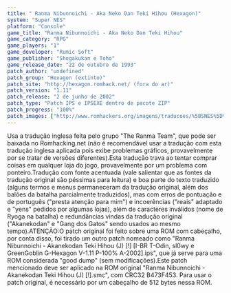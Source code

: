 ```yaml
---
title: " Ranma Nibunnoichi - Aka Neko Dan Teki Hihou (Hexagon)"
system: "Super NES"
platform: "Console"
game_title: "Ranma Nibunnoichi - Aka Neko Dan Teki Hihou"
game_category: "RPG"
game_players: "1"
game_developer: "Rumic Soft"
game_publisher: "Shogakukan e Toho"
game_release_date: "22 de outubro de 1993"
patch_author: "undefined"
patch_group: "Hexagon (extinto)"
patch_site: "http://hexagon.romhack.net/ (fora do ar)"
patch_version: "1.11"
patch_release: "2 de junho de 2002"
patch_type: "Patch IPS e IPSEXE dentro de pacote ZIP"
patch_progress: "100%"
patch_images: ["http://www.romhackers.org/imagens/traducoes/%5BSNES%5D%20Ranma%20Nibunnoichi%20-%20Aka%20Neko%20Dan%20Teki%20Hihou%20-%20Hexagon%20-%201.png","http://www.romhackers.org/imagens/traducoes/%5BSNES%5D%20Ranma%20Nibunnoichi%20-%20Aka%20Neko%20Dan%20Teki%20Hihou%20-%20Hexagon%20-%202.png","http://www.romhackers.org/imagens/traducoes/%5BSNES%5D%20Ranma%20Nibunnoichi%20-%20Aka%20Neko%20Dan%20Teki%20Hihou%20-%20Hexagon%20-%203.png"]
---
```

Usa a tradução inglesa feita pelo grupo "The Ranma Team", que pode ser baixada no Romhacking.net (não é recomendável usar a tradução com esta tradução inglesa aplicada pois exibe problemas gráficos, provavelmente por se tratar de versões diferentes).Esta tradução trava ao tentar comprar coisas em qualquer loja do jogo, provavelmente por um problema com ponteiro.Tradução com fonte acentuada (vale salientar que as fontes da tradução original são péssimas para leitura) e boa parte do texto traduzido (alguns termos e menus permaneceram da tradução original, além dos balões da batalha parcialmente traduzidos), mas com erros de pontuação e de português ("presta atenção para mim") e incoerências ("reais" adaptado e "yens" pedidos por algumas lojas), além de caracteres inválidos (nome de Ryoga na batalha) e redundâncias vindas da tradução original ("Akanekodan" e "Gang dos Gatos" sendo usados ao mesmo tempo).ATENÇÃO:O patch original foi feito sobre uma ROM com cabeçalho, por conta disso, foi tirado um outro patch nomeado como "Ranma Nibunnoichi - Akanekodan Teki Hihou (J) [!] [I-BR T-Odin, sl0wy e GreenGoblin G-Hexagon V-1.11 P-100% A-2002].ips", que já serve para uma ROM considerada "good dump" (sem modificações).Este patch mencionado deve ser aplicado na ROM original "Ranma Nibunnoichi - Akanekodan Teki Hihou (J) [!].smc", com CRC32 B473F453. Para usar o patch original, é necessário por um cabeçalho de 512 bytes nessa ROM.